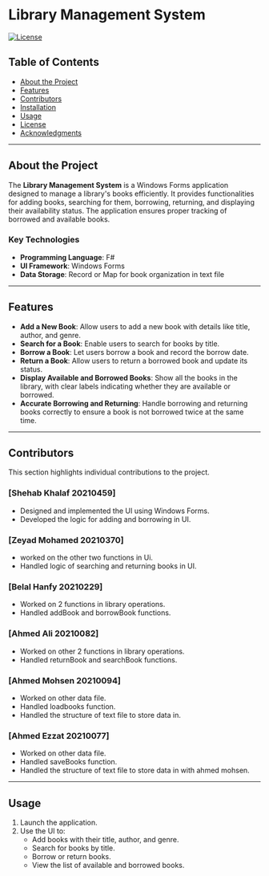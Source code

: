 # Library Management System

[![License](https://img.shields.io/badge/license-MIT-blue.svg)](LICENSE)

## Table of Contents

- [About the Project](#about-the-project)
- [Features](#features)
- [Contributors](#contributors)
- [Installation](#installation)
- [Usage](#usage)
- [License](#license)
- [Acknowledgments](#acknowledgments)

---

## About the Project

The **Library Management System** is a Windows Forms application designed to manage a library's books efficiently. It provides functionalities for adding books, searching for them, borrowing, returning, and displaying their availability status. The application ensures proper tracking of borrowed and available books.

### Key Technologies

- **Programming Language**: F#
- **UI Framework**: Windows Forms
- **Data Storage**: Record or Map for book organization in text file

---

## Features

- **Add a New Book**: Allow users to add a new book with details like title, author, and genre.
- **Search for a Book**: Enable users to search for books by title.
- **Borrow a Book**: Let users borrow a book and record the borrow date.
- **Return a Book**: Allow users to return a borrowed book and update its status.
- **Display Available and Borrowed Books**: Show all the books in the library, with clear labels indicating whether they are available or borrowed.
- **Accurate Borrowing and Returning**: Handle borrowing and returning books correctly to ensure a book is not borrowed twice at the same time.

---

## Contributors

This section highlights individual contributions to the project.

### [Shehab Khalaf 20210459]
- Designed and implemented the UI using Windows Forms.
- Developed the logic for adding and borrowing in UI.


### [Zeyad Mohamed 20210370]
- worked on the other two functions in Ui.
- Handled logic of searching and returning books in UI.

### [Belal Hanfy 20210229]
- Worked on 2 functions in library operations.
- Handled addBook and borrowBook functions.

### [Ahmed Ali 20210082]
- Worked on other 2 functions in library operations.
- Handled returnBook and searchBook functions.

### [Ahmed Mohsen 20210094]
- Worked on other data file.
- Handled loadbooks function.
- Handled the structure of text file to store data in.

### [Ahmed Ezzat 20210077]
- Worked on other data file.
- Handled saveBooks function.
- Handled the structure of text file to store data in with ahmed mohsen.
---


## Usage

1. Launch the application.
2. Use the UI to:
   - Add books with their title, author, and genre.
   - Search for books by title.
   - Borrow or return books.
   - View the list of available and borrowed books.

